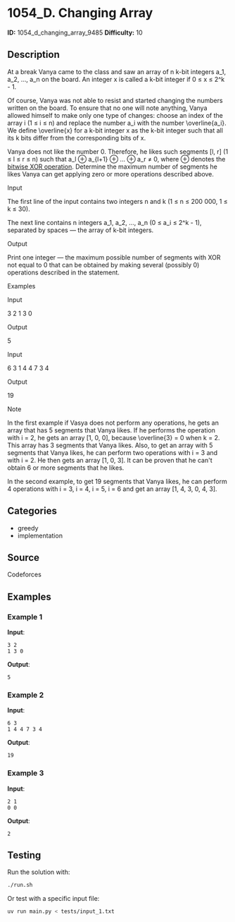 # 1054_D. Changing Array

**ID:** 1054_d_changing_array_9485
**Difficulty:** 10

## Description

At a break Vanya came to the class and saw an array of n k-bit integers a_1, a_2, …, a_n on the board. An integer x is called a k-bit integer if 0 ≤ x ≤ 2^k - 1. 

Of course, Vanya was not able to resist and started changing the numbers written on the board. To ensure that no one will note anything, Vanya allowed himself to make only one type of changes: choose an index of the array i (1 ≤ i ≤ n) and replace the number a_i with the number \overline{a_i}. We define \overline{x} for a k-bit integer x as the k-bit integer such that all its k bits differ from the corresponding bits of x. 

Vanya does not like the number 0. Therefore, he likes such segments [l, r] (1 ≤ l ≤ r ≤ n) such that a_l ⊕ a_{l+1} ⊕ … ⊕ a_r ≠ 0, where ⊕ denotes the [bitwise XOR operation](https://en.wikipedia.org/wiki/Bitwise_operation#XOR). Determine the maximum number of segments he likes Vanya can get applying zero or more operations described above.

Input

The first line of the input contains two integers n and k (1 ≤ n ≤ 200 000, 1 ≤ k ≤ 30).

The next line contains n integers a_1, a_2, …, a_n (0 ≤ a_i ≤ 2^k - 1), separated by spaces — the array of k-bit integers.

Output

Print one integer — the maximum possible number of segments with XOR not equal to 0 that can be obtained by making several (possibly 0) operations described in the statement.

Examples

Input

3 2
1 3 0


Output

5

Input

6 3
1 4 4 7 3 4


Output

19

Note

In the first example if Vasya does not perform any operations, he gets an array that has 5 segments that Vanya likes. If he performs the operation with i = 2, he gets an array [1, 0, 0], because \overline{3} = 0 when k = 2. This array has 3 segments that Vanya likes. Also, to get an array with 5 segments that Vanya likes, he can perform two operations with i = 3 and with i = 2. He then gets an array [1, 0, 3]. It can be proven that he can't obtain 6 or more segments that he likes.

In the second example, to get 19 segments that Vanya likes, he can perform 4 operations with i = 3, i = 4, i = 5, i = 6 and get an array [1, 4, 3, 0, 4, 3].

## Categories

- greedy
- implementation

## Source

Codeforces

## Examples

### Example 1

**Input**:
```
3 2
1 3 0
```

**Output**:
```
5
```

### Example 2

**Input**:
```
6 3
1 4 4 7 3 4
```

**Output**:
```
19
```

### Example 3

**Input**:
```
2 1
0 0
```

**Output**:
```
2
```


## Testing

Run the solution with:

```bash
./run.sh
```

Or test with a specific input file:

```bash
uv run main.py < tests/input_1.txt
```
